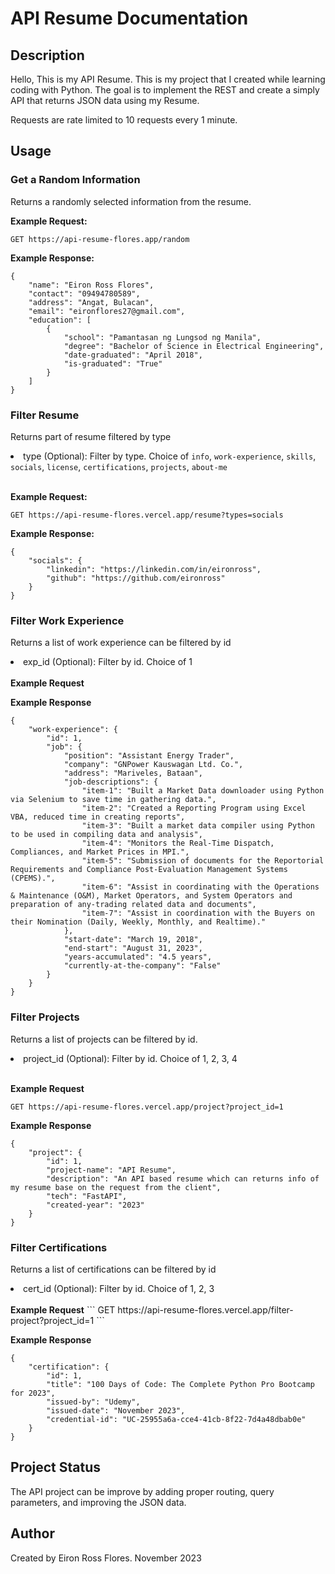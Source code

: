 # API Resume Documentation

## Description
Hello, This is my API Resume. This is my project that I created while learning coding with Python. The goal is to implement the REST and create a simply API that returns JSON data using my Resume. 

Requests are rate limited to 10 requests every 1 minute.

## Usage

### Get a Random Information

Returns a randomly selected information from the resume.

<strong>Example Request:</strong>
```
GET https://api-resume-flores.app/random
```

<strong>Example Response:</strong>
```
{
    "name": "Eiron Ross Flores",
    "contact": "09494780589",
    "address": "Angat, Bulacan",
    "email": "eironflores27@gmail.com",
    "education": [
        {
            "school": "Pamantasan ng Lungsod ng Manila",
            "degree": "Bachelor of Science in Electrical Engineering",
            "date-graduated": "April 2018",
            "is-graduated": "True"
        }
    ]
}
```

### Filter Resume

Returns part of resume filtered by type

<li>
          type (Optional): Filter by type. Choice of <code>info</code>,
          <code>work-experience</code>, <code>skills</code>,
          <code>socials</code>, <code>license</code>,
          <code>certifications</code>, <code>projects</code>,
          <code>about-me</code>
</li>
<br/>

<strong>Example Request:</strong>
```
GET https://api-resume-flores.vercel.app/resume?types=socials
```

<strong>Example Response:</strong>
```
{
    "socials": {
        "linkedin": "https://linkedin.com/in/eironross",
        "github": "https://github.com/eironross"
    }
}
```

### Filter Work Experience

Returns a list of work experience can be filtered by id

<li>exp_id (Optional): Filter by id. Choice of 1</li>
<br/>
<strong>Example Request</strong>



<strong>Example Response</strong>
```
{
    "work-experience": {
        "id": 1,
        "job": {
            "position": "Assistant Energy Trader",
            "company": "GNPower Kauswagan Ltd. Co.",
            "address": "Mariveles, Bataan",
            "job-descriptions": {
                "item-1": "Built a Market Data downloader using Python via Selenium to save time in gathering data.",
                "item-2": "Created a Reporting Program using Excel VBA, reduced time in creating reports",
                "item-3": "Built a market data compiler using Python to be used in compiling data and analysis",
                "item-4": "Monitors the Real-Time Dispatch, Compliances, and Market Prices in MPI.",
                "item-5": "Submission of documents for the Reportorial Requirements and Compliance Post-Evaluation Management Systems (CPEMS).",
                "item-6": "Assist in coordinating with the Operations & Maintenance (O&M), Market Operators, and System Operators and preparation of any-trading related data and documents",
                "item-7": "Assist in coordination with the Buyers on their Nomination (Daily, Weekly, Monthly, and Realtime)."
            },
            "start-date": "March 19, 2018",
            "end-start": "August 31, 2023",
            "years-accumulated": "4.5 years",
            "currently-at-the-company": "False"
        }
    }
}
```

### Filter Projects

Returns a list of projects can be filtered by id.

<li>project_id (Optional): Filter by id. Choice of 1, 2, 3, 4</li>
<br/>

<strong>Example Request</strong>
```
GET https://api-resume-flores.vercel.app/project?project_id=1
```

<strong>Example Response</strong>
```
{
    "project": {
        "id": 1,
        "project-name": "API Resume",
        "description": "An API based resume which can returns info of my resume base on the request from the client",
        "tech": "FastAPI",
        "created-year": "2023"
    }
}
```

### Filter Certifications

Returns a list of certifications can be filtered by id

<li>cert_id (Optional): Filter by id. Choice of 1, 2, 3</li>
<br/>
<strong>Example Request</strong>
```
GET https://api-resume-flores.vercel.app/filter-project?project_id=1
```

<strong>Example Response</strong>
```
{
    "certification": {
        "id": 1,
        "title": "100 Days of Code: The Complete Python Pro Bootcamp for 2023",
        "issued-by": "Udemy",
        "issued-date": "November 2023",
        "credential-id": "UC-25955a6a-cce4-41cb-8f22-7d4a48dbab0e"
    }
}
```


## Project Status

The API project can be improve by adding proper routing, query parameters, and improving the JSON data.

## Author

Created by Eiron Ross Flores. November 2023
